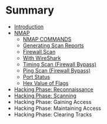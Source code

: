 # Summary

* [Introduction](README.md)
* [NMAP](nmap.md)
  * [NMAP COMMANDS](nmap-commands.md)
  * [Generating Scan Reports](generating-scan-reports.md)
  * [Firewall Scan](firewall-scan.md)
  * [With WireShark](with-wireshark.md)
  * [Timing Scan \(Firewall Bypass\)](timing-scan-firewall-bypass.md)
  * [Ping Scan \(Firewall Bypass\)](ping-scan-firewall-bypass.md)
  * [Port Status](port-status.md)
  * [Hex Value of Flags](hex-value-of-flags.md)
* [Hacking Phase: Reconnaissance](hacking-phase-reconnaissance.md)
* [Hacking Phase: Scanning](hacking-phase-scanning.md)
* Hacking Phase: Gaining Access
* Hacking Phase: Maintaining Access
* Hacking Phase: Clearing Tracks

